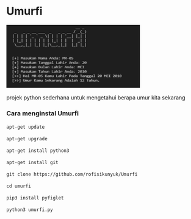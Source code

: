# Umurfi
<img src="https://github.com/rofisikunyuk/Umurfi/blob/main/Screenshot/20220211_184340.png" width="350" height="165">
<p>projek python sederhana untuk mengetahui berapa umur kita sekarang</p>
<h3>Cara menginstal Umurfi</h3>
<p><code>apt-get update</code></p>
<p><code>apt-get upgrade</code></p>
<p><code>apt-get install python3</code></p>
<p><code>apt-get install git</code></p>
<p><code>git clone https://github.com/rofisikunyuk/Umurfi</code></p>
<p><code>cd umurfi</code></p>
<p><code>pip3 install pyfiglet</code></p>
<p><code>python3 umurfi.py</code></p>

